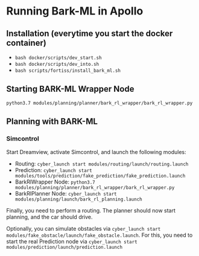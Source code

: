 # Running Bark-ML in Apollo

## Installation (everytime you start the docker container)
- `bash docker/scripts/dev_start.sh`
- `bash docker/scripts/dev_into.sh`
- `bash scripts/fortiss/install_bark_ml.sh`

## Starting BARK-ML Wrapper Node
`python3.7 modules/planning/planner/bark_rl_wrapper/bark_rl_wrapper.py`

## Planning with BARK-ML

### Simcontrol

Start Dreamview, activate Simcontrol, and launch the following modules:

- Routing: `cyber_launch start modules/routing/launch/routing.launch`
- Prediction: `cyber_launch start modules/tools/prediction/fake_prediction/fake_prediction.launch`
- BarkRlWrapper Node: `python3.7 modules/planning/planner/bark_rl_wrapper/bark_rl_wrapper.py`
- BarkRlPlanner Node: `cyber_launch start modules/planning/launch/bark_rl_planning.launch`

Finally, you need to perform a routing. The planner should now start planning, and the car should drive.

Optionally, you can simulate obstacles via `cyber_launch start modules/fake_obstacle/launch/fake_obstacle.launch`. For this, you need to start the real Prediction node via `cyber_launch start modules/prediction/launch/prediction.launch`
